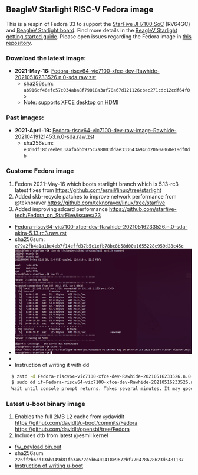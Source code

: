 ## BeagleV Starlight RISC-V Fedora image
This is a respin of Fedora 33 to support the [StarFive JH7100 SoC](https://github.com/starfive-tech/beaglev_doc/blob/main/JH7100%20Data%20Sheet%20V01.01.04-EN%20(4-21-2021).pdf) (RV64GC) and [BeagleV Starlight board](https://github.com/beagleboard/beaglev-starlight).  Find more details in the [BeagleV Starlight getting started guide](https://wiki.seeedstudio.com/BeagleV-Getting-Started/).  Please open issues regarding the Fedora image in [this repository](https://github.com/starfive-tech/beaglev_fedora/issues).

### Download the latest image: 
* **2021-May-16:** [Fedora-riscv64-vic7100-xfce-dev-Rawhide-20210516233526.n.0-sda.raw.zst](https://files.beagle.cc/file/beagleboard-public-2021/images/Fedora-riscv64-vic7100-xfce-dev-Rawhide-20210516233526.n.0-sda.raw.zst)
  * [sha256sum](https://files.beagle.cc/file/beagleboard-public-2021/images/Fedora-riscv64-vic7100-xfce-dev-Rawhide-20210516233526.n.0-sda.raw.zst.sha256sum): `ab916cf46efc57c034aba8f79018a3af70a67d121126cbec271cdc12cdf64f05`
  * Note: [supports XFCE desktop on HDMI](https://github.com/starfive-tech/Fedora_on_StarFive/issues/22#issuecomment-841719888)


### Past images:
* **2021-April-19:** [Fedora-riscv64-vic7100-dev-raw-image-Rawhide-20210419121453.n.0-sda.raw.zst](https://files.beagle.cc/file/beagleboard-public-2021/images/Fedora-riscv64-vic7100-dev-raw-image-Rawhide-20210419121453.n.0-sda.raw.zst)
  * sha256sum: `e3d0df18d2eeb913aafabbb975c7a8803fdae333643a946b20607060e18df0db`


### Custome Fedora image
  1. Fedora 2021-May-16 which boots starlight branch which is 5.13-rc3 latest fixes from https://github.com/esmil/linux/tree/starlight
  2. Added skb-recycle patches to improve network performance from @teknoraver https://github.com/teknoraver/linux/tree/starfive
  3. Added improving sdcard performance https://github.com/starfive-tech/Fedora_on_StarFive/issues/23
* [Fedora-riscv64-vic7100-xfce-dev-Rawhide-20210516233526.n.0-sda-akira-5.13.rc3.raw.zst](https://drive.google.com/file/d/1CZZHLOEJ1_PLJc0o0lGt8Vl6fuwBUcFc/view?usp=sharing)
* sha256sum: `e79a2fb4a1a1be4eb7f14effd37b5c1efb78bc8b58d00a1655228c959d28c45c`
* ![](./img/fedora-5.13.0.rc3-8c2439.png)
*  
* Instruction of writing it with dd
```sh
  $ zstd -d Fedora-riscv64-vic7100-xfce-dev-Rawhide-20210516233526.n.0-sda*.zst
  $ sudo dd if=Fedora-riscv64-vic7100-xfce-dev-Rawhide-20210516233526.n.0-sda*.raw of=/dev/location_of_sd bs=4M conv=fsync
  Wait until console prompt returns. Takes several minutes. It may good to whach dd to finish with `sudo iotop`.
```

### Latest u-boot binary image
  1. Enables the full 2MB L2 cache from @davidlt https://github.com/davidlt/u-boot/commits/Fedora https://github.com/davidlt/opensbi/tree/Fedora
  2. Includes dtb from latest @esmil kernel
* [fw_payload.bin.out](https://drive.google.com/file/d/1CZZHLOEJ1_PLJc0o0lGt8Vl6fuwBUcFc/view?usp=sharing)
* sha256sum `226ff2b6cd136b149d81fb3a672e5b6402418e9672bf770478628623d6481137`
* [Instruction of writing u-boot](
https://wiki.seeedstudio.com/BeagleV-Make-File-System-Compile-uboot-Kernal/#flash-uboot)
